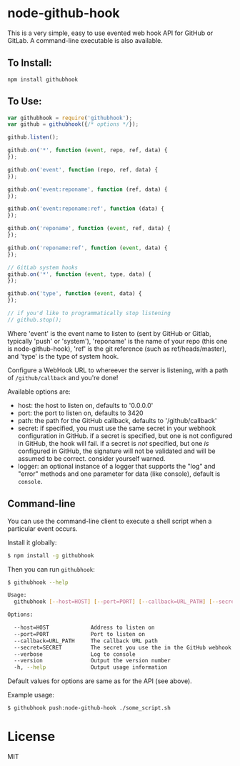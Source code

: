 node-github-hook
================

This is a very simple, easy to use evented web hook API for GitHub or GitLab. A command-line executable is also available.

To Install:
-----------
```
npm install githubhook
```

To Use:
-------

```javascript
var githubhook = require('githubhook');
var github = githubhook({/* options */});

github.listen();

github.on('*', function (event, repo, ref, data) {
});

github.on('event', function (repo, ref, data) {
});

github.on('event:reponame', function (ref, data) {
});

github.on('event:reponame:ref', function (data) {
});

github.on('reponame', function (event, ref, data) {
});

github.on('reponame:ref', function (event, data) {
});

// GitLab system hooks
github.on('*', function (event, type, data) {
});

github.on('type', function (event, data) {
});

// if you'd like to programmatically stop listening
// github.stop();
```

Where 'event' is the event name to listen to (sent by GitHub or Gitlab, typically 'push' or 'system'), 'reponame' is the name of your repo (this one is node-github-hook), 'ref' is the git reference (such as ref/heads/master), and 'type' is the type of system hook.

Configure a WebHook URL to whereever the server is listening, with a path of ```/github/callback``` and you're done!

Available options are:

* host: the host to listen on, defaults to '0.0.0.0'
* port: the port to listen on, defaults to 3420
* path: the path for the GitHub callback, defaults to '/github/callback'
* secret: if specified, you must use the same secret in your webhook configuration in GitHub. if a secret is specified, but one is not configured in GitHub, the hook will fail. if a secret is *not* specified, but one *is* configured in GitHub, the signature will not be validated and will be assumed to be correct. consider yourself warned.
* logger: an optional instance of a logger that supports the "log" and "error" methods and one parameter for data (like console), default is `console`.


Command-line
-------------

You can use the command-line client to execute a shell script when a particular 
event occurs.

Install it globally:

```bash
$ npm install -g githubhook
```

Then you can run `githubhook`:

```bash
$ githubhook --help

Usage:
  githubhook [--host=HOST] [--port=PORT] [--callback=URL_PATH] [--secret=SECRET] [--verbose] <trigger> <script>

Options:

  --host=HOST             Address to listen on
  --port=PORT             Port to listen on
  --callback=URL_PATH     The callback URL path
  --secret=SECRET         The secret you use the in the GitHub webhook config
  --verbose               Log to console
  --version               Output the version number
  -h, --help              Output usage information
```

Default values for options are same as for the API (see above).

Example usage:

```bash
$ githubhook push:node-github-hook ./some_script.sh
```


License
=======

MIT
